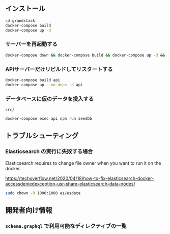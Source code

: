 ## インストール

```bash
cd grandstack
docker-compose build
docker-compose up -d
```

### サーバーを再起動する

```bash
docker-compose down && docker-compose build && docker-compose up -d && docker-compose logs -f
```

### APIサーバーだけリビルドしてリスタートする

```bash
docker-compose build api
docker-compose up --no-deps -d api
```

### データベースに仮のデータを投入する

`src/`

```bash
docker-compose exec api npm run seedDb
```

## トラブルシューティング

### Elasticsearch の実行に失敗する場合

Elasticsearch requires to change file owner when you want to run it on the docker.

https://techoverflow.net/2020/04/18/how-to-fix-elasticsearch-docker-accessdeniedexception-usr-share-elasticsearch-data-nodes/

```bash
sudo chown -R 1000:1000 es/esdata
```

## 開発者向け情報
### `schema.graphql` で利用可能なディレクティブの一覧


